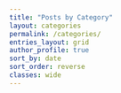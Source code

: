 ```yaml
---
title: "Posts by Category"
layout: categories
permalink: /categories/
entries_layout: grid
author_profile: true
sort_by: date
sort_order: reverse
classes: wide
---
```

